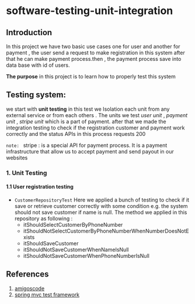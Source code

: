 # software-testing-unit-integration

## Introduction
In this project we have two basic use cases one for user and another for payment , the user send a request to make registration in this system after that he can make payment process.then ,  the payment process save into data base with id of users.

**The purpose** in this project is to learn how to properly test this system

## Testing system:
we start with **unit testing** in this test we Isolation each unit from any external service or from each others
. The units we test *user unit* , 
*payment unit* , *stripe unit* which is a part of payment. 
after that we made the integration testing to check if the registration customer and payment  work correctly and the status APIs in this process requests 200

`note: ` stripe : is a special API for payment process. It is a payment infrastructure that allow us to accept payment and send payout in our websites

### 1. Unit Testing
#### 1.1 User registration testing
- ```CustomerRepositoryTest```
  Here we applied a bunch of testing to check if it save or retrieve customer correctly with some condition e.g. the system should not save customer if name is null. The method we applied in this repository as following :
  - itShouldSelectCustomerByPhoneNumber
  - itShouldNotSelectCustomerByPhoneNumberWhenNumberDoesNotExists
  - itShouldSaveCustomer
  - itShouldNotSaveCustomerWhenNameIsNull
  - itShouldNotSaveCustomerWhenPhoneNumberIsNull





## References 
1. [amigoscode](https://amigoscode.com/p/software-testing)
2. [spring mvc test framework](https://docs.spring.io/spring-framework/reference/testing/spring-mvc-test-framework.html)